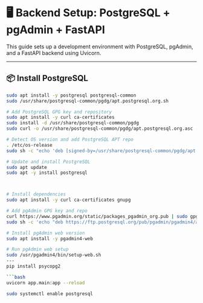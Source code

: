 # 🖥️ Backend Setup: PostgreSQL + pgAdmin + FastAPI

This guide sets up a development environment with PostgreSQL, pgAdmin, and a FastAPI backend using Uvicorn.

---

## 📦 Install PostgreSQL

```bash
sudo apt install -y postgresql postgresql-common
sudo /usr/share/postgresql-common/pgdg/apt.postgresql.org.sh

# Add PostgreSQL GPG key and repository
sudo apt install -y curl ca-certificates
sudo install -d /usr/share/postgresql-common/pgdg
sudo curl -o /usr/share/postgresql-common/pgdg/apt.postgresql.org.asc --fail https://www.postgresql.org/media/keys/ACCC4CF8.asc

# Detect OS version and add PostgreSQL APT repo
. /etc/os-release
sudo sh -c "echo 'deb [signed-by=/usr/share/postgresql-common/pgdg/apt.postgresql.org.asc] https://apt.postgresql.org/pub/repos/apt $VERSION_CODENAME-pgdg main' > /etc/apt/sources.list.d/pgdg.list"

# Update and install PostgreSQL
sudo apt update
sudo apt -y install postgresql



# Install dependencies
sudo apt install -y curl ca-certificates gnupg

# Add pgAdmin GPG key and repo
curl https://www.pgadmin.org/static/packages_pgadmin_org.pub | sudo gpg --dearmor -o /etc/apt/trusted.gpg.d/pgadmin.gpg
sudo sh -c 'echo "deb https://ftp.postgresql.org/pub/pgadmin/pgadmin4/apt/$(lsb_release -cs) pgadmin4 main" > /etc/apt/sources.list.d/pgadmin4.list && apt update'

# Install pgAdmin web version
sudo apt install -y pgadmin4-web

# Run pgAdmin web setup
sudo /usr/pgadmin4/bin/setup-web.sh
---
pip install psycopg2

```bash
uvicorn app.main:app --reload

sudo systemctl enable postgresql
